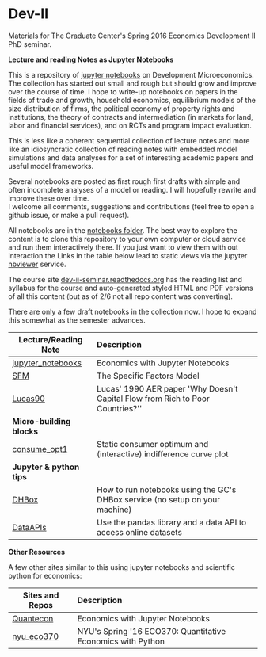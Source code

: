 # Dev-II
 Materials for The Graduate Center's Spring 2016 Economics Development II PhD seminar.


 __Lecture and reading Notes as Jupyter Notebooks__

This is a repository of [jupyter notebooks] on Development
Microeconomics. The collection has started out small and rough but should grow
and improve over the course of time. I hope to write-up notebooks on papers
in the fields of trade and growth, household economics, equilibrium models
of the size distribution of firms, the political economy of property rights and
institutions, the theory of contracts and intermediation (in markets for
land, labor and financial services), and on RCTs and program impact evaluation.  

This is less like a coherent sequential collection of lecture notes and more
like an idiosyncratic collection of reading notes with
embedded model simulations and data analyses for a set of interesting
academic papers and useful model frameworks.

Several notebooks are posted as
first rough first drafts with simple and often incomplete analyses of
a model or reading. I will hopefully rewrite and improve these over time.  
I welcome all comments, suggestions and contributions (feel free to open
a github issue, or make a pull request).

All notebooks are in the [notebooks folder]. The best way
to explore the content is to clone
this repository to your own computer or cloud service and run them
interactively there.  If you just want to view them with out interaction
the Links in the table below lead to static views via the jupyter [nbviewer]
service.

The course site [dev-ii-seminar.readthedocs.org] has the reading list
and syllabus for the course and auto-generated styled HTML and PDF versions of
all this content (but as of 2/6 not all repo content was converting).

There are only a few draft notebooks in the collection now.  I hope to expand
this somewhat as the semester advances.

| Lecture/Reading Note |Description  |
| --------| :-----|
| [jupyter_notebooks]  | Economics with Jupyter Notebooks  |
| [SFM] |The Specific Factors Model |
| [Lucas90] |Lucas' 1990 AER paper 'Why Doesn't Capital Flow from Rich to Poor Countries?'' |
| __Micro-building blocks__ | |
| [consume_opt1] | Static consumer optimum and (interactive) indifference curve plot  |
| __Jupyter & python tips__ | |
| [DHBox] | How to run notebooks using the GC's DHBox service (no setup on your machine)  |
| [DataAPIs] | Use the pandas library and a data API to access online datasets |



[jupyter notebooks]:https://jupyter.org/
[nbviewer]:http://nbviewer.jupyter.org/
[notebooks folder]:https://github.com/jhconning/Dev-II/tree/master/notebooks
[dev-ii-seminar.readthedocs.org]:http://dev-ii-seminar.readthedocs.org/
[jupyter_notebooks]: http://nbviewer.jupyter.org/github/jhconning/Dev-II/blob/master/notebooks/jupyter_notebooks.ipynb
[Lucas90]: http://nbviewer.jupyter.org/github/jhconning/Dev-II/blob/master/notebooks/Lucas90.ipynb
[SFM]: http://nbviewer.jupyter.org/github/jhconning/Dev-II/blob/master/notebooks/SFM.ipynb
[consume_opt1]:http://nbviewer.jupyter.org/github/jhconning/Dev-II/blob/master/notebooks/consume_opt1.ipynb
[DHBox]:http://nbviewer.jupyter.org/github/jhconning/Dev-II/blob/master/notebooks/DHBox.ipynb
[DataAPIs]:http://nbviewer.jupyter.org/github/jhconning/Dev-II/blob/master/notebooks/DataAPIs.ipynb



 __Other Resources__

 A few other sites similar to this using jupyter notebooks and scientific
 python for economics:

 | Sites and Repos |Description  |
 | --------| :-----|
 | [Quantecon]  | Economics with Jupyter Notebooks  |
 | [nyu_eco370] |NYU's Spring '16 ECO370: Quantitative Economics with Python|


[Quantecon]:http://quant-econ.net/
[nyu_eco370]:https://github.com/mmcky/nyu-econ-370
